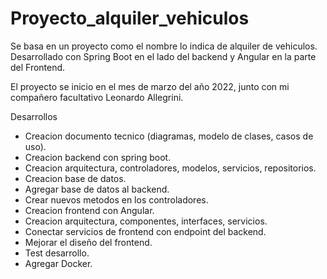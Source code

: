 # Proyecto_alquiler_vehiculos

Se basa en un proyecto como el nombre lo indica de alquiler de vehiculos. Desarrollado con Spring Boot en el lado del backend y Angular en la parte del Frontend.

El proyecto se inicio en el mes de marzo del año 2022, junto con mi compañero facultativo Leonardo Allegrini.


Desarrollos
  - Creacion documento tecnico (diagramas, modelo de clases, casos de uso).
  - Creacion backend con spring boot.
  - Creacion arquitectura, controladores, modelos, servicios, repositorios.
  - Creacion base de datos.
  - Agregar base de datos al backend.
  - Crear nuevos metodos en los controladores.
  - Creacion frontend con Angular.
  - Creacion arquitectura, componentes, interfaces, servicios.
  - Conectar servicios de frontend con endpoint del backend.
  - Mejorar el diseño del frontend.
  - Test desarrollo.
  - Agregar Docker.
  
  
